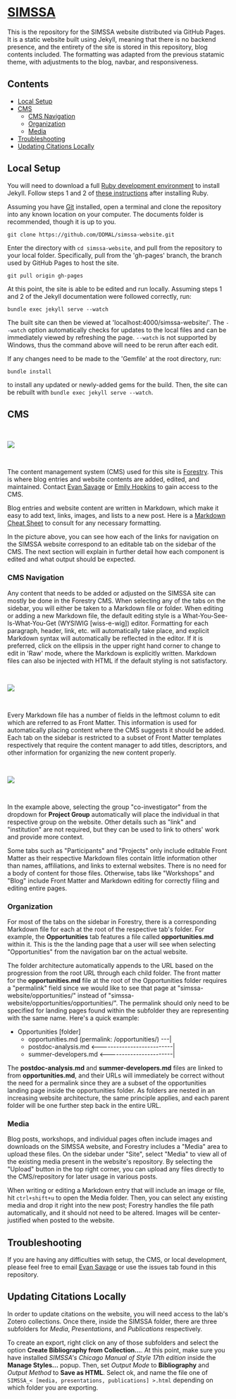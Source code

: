 # [SIMSSA](https://ddmal.github.io/simssa-website/)

This is the repository for the SIMSSA website distributed via GitHub Pages. It is a static website built using Jekyll, meaning that there is no backend presence, and the entirety of the site is stored in this repository, blog contents included. The formatting was adapted from the previous statamic theme, with adjustments to the blog, navbar, and responsiveness.


## Contents

- [Local Setup](#local-setup)
- [CMS](#cms)
  - [CMS Navigation](#cms-navigation)
  - [Organization](#organization)
  - [Media](#media)
- [Troubleshooting](#troubleshooting)
- [Updating Citations Locally](#updating-citations-locally)

## Local Setup

You will need to download a full [Ruby development environment](https://jekyllrb.com/docs/installation/) to install Jekyll. Follow steps 1 and 2 of [these instructions](https://jekyllrb.com/docs/) after installing Ruby.

Assuming you have [Git](https://www.atlassian.com/git/tutorials/install-git) installed, open a terminal and clone the repository into any known location on your computer. The documents folder is recommended, though it is up to you. 

```
git clone https://github.com/DDMAL/simssa-website.git
```

Enter the directory with `cd simssa-website`, and pull from the repository to your local folder. Specifically, pull from the 'gh-pages' branch, the branch used by GitHub Pages to host the site.

```
git pull origin gh-pages
```

At this point, the site is able to be edited and run locally. Assuming steps 1 and 2 of the Jekyll documentation were followed correctly, run:

```
bundle exec jekyll serve --watch
```

The built site can then be viewed at 'localhost:4000/simssa-website/'. The `--watch` option automatically checks for updates to the local files and can be immediately viewed by refreshing the page. `--watch` is not supported by Windows, thus the command above will need to be rerun after each edit.

If any changes need to be made to the 'Gemfile' at the root directory, run:

```
bundle install
```

to install any updated or newly-added gems for the build. Then, the site can be rebuilt with `bundle exec jekyll serve --watch`.

## CMS

<br>

![](readme-img/SIMSSA-to-Forestry.png)

<br>  

The content management system (CMS) used for this site is [Forestry](https://forestry.io/). This is where blog entries and website contents are added, edited, and maintained. Contact [Evan Savage](mailto:evan.savage@mail.mcgill.ca) or [Emily Hopkins](mailto:emily.hopkins@mcgill.ca) to gain access to the CMS.

Blog entries and website content are written in Markdown, which make it easy to add text, links, images, and lists to a new post. Here is a [Markdown Cheat Sheet](https://github.com/adam-p/markdown-here/wiki/Markdown-Cheatsheet) to consult for any necessary formatting.

In the picture above, you can see how each of the links for navigation on the SIMSSA website correspond to an editable tab on the sidebar of the CMS. The next section will explain in further detail how each component is edited and what output should be expected.

### CMS Navigation

Any content that needs to be added or adjusted on the SIMSSA site can mostly be done in the Forestry CMS. When selecting any of the tabs on the sidebar, you will either be taken to a Markdown file or folder. When editing or adding a new Markdown file, the default editing style is a What-You-See-Is-What-You-Get (WYSIWIG [wiss-e-wig]) editor. Formatting for each paragraph, header, link, etc. will automatically take place, and explicit Markdown syntax will automatically be reflected in the editor. If it is preferred, click on the ellipsis in the upper right hand corner to change to edit in 'Raw' mode, where the Markdown is explicitly written. Markdown files can also be injected with HTML if the default styling is not satisfactory. 

<br>  

![](readme-img/wysiwyg-vs-raw.png)

<br>  


Every Markdown file has a number of fields in the leftmost column to edit which are referred to as Front Matter. This information is used for automatically placing content where the CMS suggests it should be added. Each tab on the sidebar is restricted to a subset of Front Matter templates respectively that require the content manager to add titles, descriptors, and other information for organizing the new content properly. 

<br>  

![](readme-img/participant-example.png)

<br>  

In the example above, selecting the group "co-investigator" from the dropdown for __Project Group__ automatically will place the individual in that respective group on the website. Other details such as "link" and "institution" are not required, but they can be used to link to others' work and provide more context. 

Some tabs such as "Participants" and "Projects" only include editable Front Matter as their respective Markdown files contain little information other than names, affiliations, and links to external websites. There is no need for a body of content for those files. Otherwise, tabs like "Workshops" and "Blog" include Front Matter and Markdown editing for correctly filing and editing entire pages. 

### Organization

For most of the tabs on the sidebar in Forestry, there is a corresponding Markdown file for each at the root of the respective tab's folder. For example, the **Opportunities** tab features a file called **opportunities.md** within it. This is the the landing page that a user will see when selecting "Opportunities" from the navigation bar on the actual website.

The folder architecture automatically appends to the URL based on the progression from the root URL through each child folder. The front matter for the **opportunities.md** file at the root of the Opportunities folder requires a "permalink" field since we would like to see that page at "simssa-website/opportunities/" instead of "simssa-website/opportunities/opportunities/". The permalink should only need to be specified for landing pages found within the subfolder they are representing with the same name. Here's a quick example:

* Opportunities [folder]
  * opportunities.md (permalink: /opportunities/) ---|
  * postdoc-analysis.md <--------------------------| 
  * summer-developers.md <-----------------------|

The **postdoc-analysis.md** and **summer-developers.md** files are linked to from **opportunities.md**, and their URLs will immediately be correct without the need for a permalink since they are a subset of the opportunities landing page inside the opportunities folder. As folders are nested in an increasing website architecture, the same principle applies, and each parent folder will be one further step back in the entire URL.

### Media

Blog posts, workshops, and individual pages often include images and downloads on the SIMSSA website, and Forestry includes a "Media" area to upload these files. On the sidebar under "Site", select "Media" to view all of the existing media present in the website's repository. By selecting the "Upload" button in the top right corner, you can upload any files directly to the CMS/repository for later usage in various posts.

When writing or editing a Markdown entry that will include an image or file, hit `ctrl+shift+u` to open the Media folder. Then, you can select any existing media and drop it right into the new post; Forestry handles the file path automatically, and it should not need to be altered. Images will be center-justified when posted to the website. 

## Troubleshooting

If you are having any difficulties with setup, the CMS, or local development, please feel free to email [Evan Savage](mailto:evan.savage@mail.mcgill.ca) or use the issues tab found in this repository. 

## Updating Citations Locally

In order to update citations on the website, you will need access to the lab's Zotero collections. Once there, inside the SIMSSA folder, there are three subfolders for _Media_, _Presentations_, and _Publications_ respectively. 

To create an export, right click on any of those subfolders and select the option **Create Bibliography from Collection...**. At this point, make sure you have installed _SIMSSA's Chicago Manual of Style 17th edition_ inside the **Manage Styles...** popup. Then, set _Output Mode_ to **Bibliography** and _Output Method_ to **Save as HTML**. Select ok, and name the file one of 
```SIMSSA_< [media, presentations, publications] >.html``` 
depending on which folder you are exporting.
